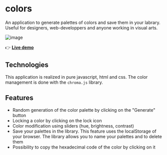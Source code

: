 # colors

An application to generate palettes of colors and save them in your labrary. Useful for designers, web-developpers and anyone working in visual arts.

![image](https://user-images.githubusercontent.com/45925914/176820946-42b731b3-aea0-4115-b85b-a9dd70562ad9.png)

👉 [**Live demo**](http://phpstack-749317-2526858.cloudwaysapps.com/)

## Technologies
This application is realized in pure javascript, html and css. 
The color management is done with the `chroma.js` library.

## Features
- Random generation of the color palette by clicking on the "Generate" button
- Locking a color by clicking on the lock icon
- Color modification using sliders (hue, brightness, contrast)
- Save your palettes in the library. This feature uses the localStorage of your browser. The library allows you to name your palettes and to delete them
- Possibility to copy the hexadecimal code of the color by clicking on it
